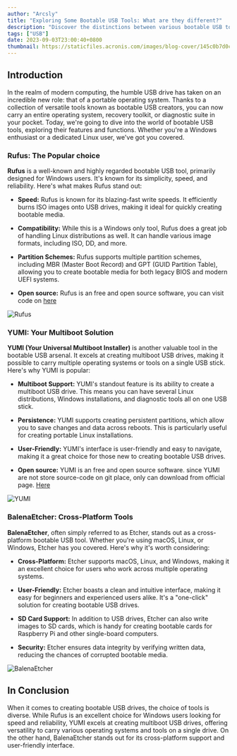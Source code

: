 ```yaml
---
author: "Arcsly"
title: "Exploring Some Bootable USB Tools: What are they different?"
description: "Discover the distinctions between various bootable USB tools and find the right one for your needs. including YUMI, Rufus and BalenaEtcher."
tags: ["USB"]
date: 2023-09-03T23:00:40+0800
thumbnail: https://staticfiles.acronis.com/images/blog-cover/145c0b7d0c690d905d76bcb42a0b95f4.webp
---
```



## Introduction

In the realm of modern computing, the humble USB drive has taken on an incredible new role: that of a portable operating system. Thanks to a collection of versatile tools known as bootable USB creators, you can now carry an entire operating system, recovery toolkit, or diagnostic suite in your pocket. Today, we're going to dive into the world of bootable USB tools, exploring their features and functions. Whether you're a Windows enthusiast or a dedicated Linux user, we've got you covered.

### Rufus: The Popular choice

**Rufus** is a well-known and highly regarded bootable USB tool, primarily designed for Windows users. It's known for its simplicity, speed, and reliability. Here's what makes Rufus stand out:

- **Speed:** Rufus is known for its blazing-fast write speeds. It efficiently burns ISO images onto USB drives, making it ideal for quickly creating bootable media.

- **Compatibility:** While this is a Windows only tool, Rufus does a great job of handling Linux distributions as well. It can handle various image formats, including ISO, DD, and more.

- **Partition Schemes:** Rufus supports multiple partition schemes, including MBR (Master Boot Record) and GPT (GUID Partition Table), allowing you to create bootable media for both legacy BIOS and modern UEFI systems.

- **Open source:** Rufus is an free and open source software, you can visit code on [here](https://github.com/pbatard/rufus)

![Rufus](https://rufus.ie/pics/screenshot1_en.png)

### YUMI: Your Multiboot Solution

**YUMI (Your Universal Multiboot Installer)** is another valuable tool in the bootable USB arsenal. It excels at creating multiboot USB drives, making it possible to carry multiple operating systems or tools on a single USB stick. Here's why YUMI is popular:

- **Multiboot Support:** YUMI's standout feature is its ability to create a multiboot USB drive. This means you can have several Linux distributions, Windows installations, and diagnostic tools all on one USB stick.

- **Persistence:** YUMI supports creating persistent partitions, which allow you to save changes and data across reboots. This is particularly useful for creating portable Linux installations.

- **User-Friendly:** YUMI's interface is user-friendly and easy to navigate, making it a great choice for those new to creating bootable USB drives.

- **Open source:** YUMI is an free and open source software. since YUMI are not store source-code on git place, only can download from official page. [Here](https://www.pendrivelinux.com/yumi-multiboot-usb-creator/)

![YUMI](https://www.pendrivelinux.com/wp-content/uploads/YUMI-exFAT-USB-Boot.jpg)

### BalenaEtcher: Cross-Platform Tools

**BalenaEtcher**, often simply referred to as Etcher, stands out as a cross-platform bootable USB tool. Whether you're using macOS, Linux, or Windows, Etcher has you covered. Here's why it's worth considering:

- **Cross-Platform:** Etcher supports macOS, Linux, and Windows, making it an excellent choice for users who work across multiple operating systems.

- **User-Friendly:** Etcher boasts a clean and intuitive interface, making it easy for beginners and experienced users alike. It's a "one-click" solution for creating bootable USB drives.

- **SD Card Support:** In addition to USB drives, Etcher can also write images to SD cards, which is handy for creating bootable cards for Raspberry Pi and other single-board computers.

- **Security:** Etcher ensures data integrity by verifying written data, reducing the chances of corrupted bootable media.

![BalenaEtcher](https://assets.website-files.com/636ab6ba0e1bd250e3aaedaf/6384b014d54e42138163c455_etcherPro_SPEED-p-800.webp)

## In Conclusion

When it comes to creating bootable USB drives, the choice of tools is diverse. While Rufus is an excellent choice for Windows users looking for speed and reliability, YUMI excels at creating multiboot USB drives, offering versatility to carry various operating systems and tools on a single drive. On the other hand, BalenaEtcher stands out for its cross-platform support and user-friendly interface.